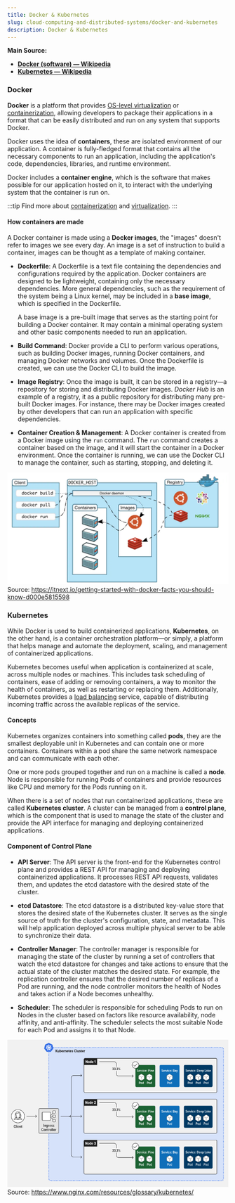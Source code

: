 ```yaml
---
title: Docker & Kubernetes
slug: cloud-computing-and-distributed-systems/docker-and-kubernetes
description: Docker & Kubernetes
---
```


**Main Source:**

- **[Docker (software) — Wikipedia](/cs-notes/<https://en.wikipedia.org/wiki/Docker_(software)>)**
- **[Kubernetes — Wikipedia](https://en.wikipedia.org/wiki/Kubernetes)**

### Docker

**Docker** is a platform that provides [OS-level virtualization](/cs-notes/cloud-computing-and-distributed-systems/virtualization#level-implementation) or [containerization](/cs-notes/cloud-computing-and-distributed-systems/containerization), allowing developers to package their applications in a format that can be easily distributed and run on any system that supports Docker.

Docker uses the idea of **containers**, these are isolated environment of our application. A container is fully-fledged format that contains all the necessary components to run an application, including the application's code, dependencies, libraries, and runtime environment.

Docker includes a **container engine**, which is the software that makes possible for our application hosted on it, to interact with the underlying system that the container is run on.

:::tip
Find more about [containerization](/cs-notes/cloud-computing-and-distributed-systems/containerization) and [virtualization](/cs-notes/cloud-computing-and-distributed-systems/virtualization).
:::

#### How containers are made

A Docker container is made using a **Docker images**, the "images" doesn't refer to images we see every day. An image is a set of instruction to build a container, images can be thought as a template of making container.

- **Dockerfile**: A Dockerfile is a text file containing the dependencies and configurations required by the application. Docker containers are designed to be lightweight, containing only the necessary dependencies. More general dependencies, such as the requirement of the system being a Linux kernel, may be included in a **base image**, which is specified in the Dockerfile.

  A base image is a pre-built image that serves as the starting point for building a Docker container. It may contain a minimal operating system and other basic components needed to run an application.

- **Build Command**: Docker provide a CLI to perform various operations, such as building Docker images, running Docker containers, and managing Docker networks and volumes. Once the Dockerfile is created, we can use the Docker CLI to build the image.

- **Image Registry**: Once the image is built, it can be stored in a registry—a repository for storing and distributing Docker images. _Docker Hub_ is an example of a registry, it as a public repository for distributing many pre-built Docker images. For instance, there may be Docker images created by other developers that can run an application with specific dependencies.

- **Container Creation & Management**: A Docker container is created from a Docker image using the `run` command. The `run` command creates a container based on the image, and it will start the container in a Docker environment. Once the container is running, we can use the Docker CLI to manage the container, such as starting, stopping, and deleting it.

![Client controls container and images on docker host inside docker registry](./docker-diagram.png)  
Source: https://itnext.io/getting-started-with-docker-facts-you-should-know-d000e5815598

### Kubernetes

While Docker is used to build containerized applications, **Kubernetes**, on the other hand, is a container orchestration platform—or simply, a platform that helps manage and automate the deployment, scaling, and management of containerized applications.

Kubernetes becomes useful when application is containerized at scale, across multiple nodes or machines. This includes task scheduling of containers, ease of adding or removing containers, a way to monitor the health of containers, as well as restarting or replacing them. Additionally, Kubernetes provides a [load balancing](/cs-notes/software-engineering/system-design#load-balancer) service, capable of distributing incoming traffic across the available replicas of the service.

#### Concepts

Kubernetes organizes containers into something called **pods**, they are the smallest deployable unit in Kubernetes and can contain one or more containers. Containers within a pod share the same network namespace and can communicate with each other.

One or more pods grouped together and run on a machine is called a **node**. Node is responsible for running Pods of containers and provide resources like CPU and memory for the Pods running on it.

When there is a set of nodes that run containerized applications, these are called **Kubernetes cluster**. A cluster can be managed from a **control plane**, which is the component that is used to manage the state of the cluster and provide the API interface for managing and deploying containerized applications.

#### Component of Control Plane

- **API Server**: The API server is the front-end for the Kubernetes control plane and provides a REST API for managing and deploying containerized applications. It processes REST API requests, validates them, and updates the etcd datastore with the desired state of the cluster.

- **etcd Datastore**: The etcd datastore is a distributed key-value store that stores the desired state of the Kubernetes cluster. It serves as the single source of truth for the cluster's configuration, state, and metadata. This will help application deployed across multiple physical server to be able to synchronize their data.

- **Controller Manager**: The controller manager is responsible for managing the state of the cluster by running a set of controllers that watch the etcd datastore for changes and take actions to ensure that the actual state of the cluster matches the desired state. For example, the replication controller ensures that the desired number of replicas of a Pod are running, and the node controller monitors the health of Nodes and takes action if a Node becomes unhealthy.

- **Scheduler**: The scheduler is responsible for scheduling Pods to run on Nodes in the cluster based on factors like resource availability, node affinity, and anti-affinity. The scheduler selects the most suitable Node for each Pod and assigns it to that Node.

![Kubernetes diagram showing a client controls a Kubernetes cluster containing several nodes](./kubernetes-diagram.png)  
Source: https://www.nginx.com/resources/glossary/kubernetes/
